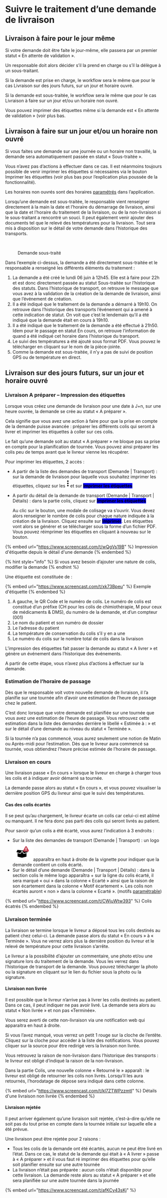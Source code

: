 # Suivre le traitement d’une demande de livraison

## Livraison à faire pour le jour même

Si votre demande doit être faite le jour-même, elle passera par un premier statut « En attente de validation ».

Un responsable doit alors décider s’il la prend en charge ou s’il la délègue à un sous-traitant.

Si la demande est prise en charge, le workflow sera le même que pour le cas Livraison sur des jours futurs, sur un jour et horaire ouvré.

Si la demande est sous-traitée, le workflow sera le même que pour le cas Livraison à faire sur un jour et/ou un horaire non ouvré.

Vous pouvez imprimer des étiquettes même si la demande est « En attente de validation » (voir plus bas.

## Livraison à faire sur un jour et/ou un horaire non ouvré

Si vous faites une demande sur une journée ou un horaire non travaillé, la demande sera automatiquement passée en statut « Sous-traitée ».

Vous n’avez pas d’actions à effectuer dans ce cas. Il est néanmoins toujours possible de venir imprimer les étiquettes si nécessaires via le bouton Imprimer les étiquettes (voir plus bas pour l’explication plus poussée de la fonctionnalité).

Les horaires non ouvrés sont des horaires [paramétrés](../../../parametrages/global/heures-travaillees.md#heures-travaillees) dans l’application.

Lorsqu’une demande est sous-traitée, le responsable vient renseigner directement à la main la date et l’horaire du démarrage de livraison, ainsi que la date et l’horaire du traitement de la livraison, ou de la non-livraison si le sous-traitant a rencontré un souci. Il peut également venir ajouter des documents tel que le relevé des températures pour la livraison. Tout sera mis à disposition sur le détail de votre demande dans l’historique des transports.

<figure><img src="../../../.gitbook/assets/demande-sous-traité.png" alt=""><figcaption><p>Demande sous-traité</p></figcaption></figure>

Dans l’exemple ci-dessus, la demande a été directement sous-traitée et le responsable a renseigné les différents éléments du traitement :

1. La demande a été créé le lundi 06 juin à 12h45. Elle est à faire pour 22h et est donc directement passée au statut Sous-traitée sur l’historique des statuts. Dans l’historique de transport, on retrouve le message que vous avez à la validation de la création de la demande de livraison, ainsi que l’événement de création.
2. Il a été indiqué que le traitement de la demande a démarré à 19h10. On retrouve dans l’historique des transports l’événement qui a amené à cette indication de statut. On voit que c’est le lendemain qu’il a été indiqué que la demande était en cours à 19h10.
3. Il a été indiqué que le traitement de la demande a été effectué à 21h50. Idem pour le passage en statut En cours, on retrouve l’information de quand a été indiqué cet horaire dans l’historique du transport.
4. Le suivi des températures a été ajouté sous format PDF. Vous pouvez le télécharger en cliquant sur le nom de la pièce-jointe.
5. Comme la demande est sous-traitée, il n’y a pas de suivi de position GPS ou de température en direct.

## Livraison sur des jours futurs, sur un jour et horaire ouvré

### Livraison A préparer – Impression des étiquettes

Lorsque vous créez une demande de livraison pour une date à J+n, sur une heure ouvrée, la demande se crée au statut « A préparer ».

Cela signifie que vous avez une action à faire pour que la prise en compte de la demande puisse avancée : préparer les différents colis qui seront à livrer et imprimer les étiquettes à coller sur ces colis.

Le fait qu’une demande soit au statut « A préparer » ne bloque pas sa prise en compte pour la planification de tournée. Vous pouvez ainsi préparer les colis peu de temps avant que le livreur vienne les récupérer.

Pour imprimer les étiquettes, 2 accès :

* A partir de la liste des demandes de transport (Demande | Transport) : sur la demande de livraison pour laquelle vous souhaitez imprimer les étiquettes, cliquez sur les<img src="../../../.gitbook/assets/3-points.png" alt="" data-size="line">et sur <mark style="background-color:blue;">**Imprimer les étiquettes**</mark>
*   A partir du détail de la demande de transport (Demande | Transport | Détails) : dans la partie colis, cliquez sur <mark style="background-color:blue;">**Imprimer les étiquettes**</mark>

    Au clic sur le bouton, une modale de colisage va s’ouvrir. Vous devez alors renseigner le nombre de colis pour chaque nature indiquée à la création de la livraison. Cliquez ensuite sur <mark style="background-color:blue;">**Imprimer**</mark>. Les étiquettes vont alors se générer et se télécharger sous la forme d’un fichier PDF. Vous pouvez réimprimer les étiquettes en cliquant à nouveau sur le bouton.

{% embed url="https://www.screencast.com/t/wQgVs19B" %}
Impression d'étiquette depuis le détail d'une demande
{% endembed %}

{% hint style="info" %}
Si vous avez besoin d’ajouter une nature de colis, modifier la demande&#x20;
{% endhint %}

Une étiquette est constituée de :

{% embed url="https://www.screencast.com/t/xk73Bpeu" %}
Exemple d'étiquette
{% endembed %}

1. A gauche, le QR Code et le numéro de colis. Le numéro de colis est constitué d’un préfixe (CH pour les colis de chimiothérapie, M pour ceux de médicaments & DMS), du numéro de la demande, et d’un compteur (001)
2. Le nom du patient et son numéro de dossier
3. Le l’adresse du patient
4. La température de conservation du colis s’il y en a une
5. Le numéro du colis sur le nombre total de colis dans la livraison

L’impression des étiquettes fait passer la demande au statut « A livrer » et génère un événement dans l’historique des événements.

A partir de cette étape, vous n’avez plus d’actions à effectuer sur la demande.

### Estimation de l’horaire de passage

Dès que le responsable voit votre nouvelle demande de livraison, il l’a planifie sur une tournée afin d’avoir une estimation de l’heure de passage chez le patient.

C’est donc lorsque que votre demande est planifiée sur une tournée que vous avez une estimation de l’heure de passage. Vous retrouvez cette estimation dans la liste des demandes derrière le libellé « Estimée à : » et sur le détail d’une demande au niveau du statut « Terminée ».

Si la tournée n’a pas commencé, vous aurez seulement une notion de Matin ou Après-midi pour l’estimation. Dès que le livreur aura commencé sa tournée, vous obtiendrez l’heure précise estimée de l’horaire de passage.

### Livraison en cours

Une livraison passe « En cours » lorsque le livreur en charge à charger tous les colis et à indiquer avoir démarré sa tournée.

La demande passe alors au statut « En cours », et vous pouvez visualiser la dernière position GPS du livreur ainsi que le suivi des températures.

#### **Cas des colis écartés**

Il se peut qu’au chargement, le livreur écarte un colis car celui-ci est abîmé ou manquant. Il ne fera donc pas parti des colis qui seront livrés au patient.

Pour savoir qu’un colis a été écarté, vous aurez l’indication à 3 endroits :

* Sur la liste des demandes de transport (Demande | Transport) : un logo <img src="../../../.gitbook/assets/colis-écarté.png" alt="" data-size="line">apparaîtra en haut à droite de la vignette pour indiquer que la demande contient un colis écarte&#x301;**.**
* Sur le détail d’une demande (Demande | Transport | Détails) : dans la section colis le même logo apparaîtra + sur la ligne du colis écarté, il sera marqué « oui » dans la colonne « Ecarté » ainsi que la raison de son écartement dans la colonne « Motif écartement ». Les colis non écartés auront « non » dans la colonne « Ecarté ». (motifs [paramétrable](../../../parametrages/track/tournees.md#colis-ecartes))

{% embed url="https://www.screencast.com/t/CWjuWtw393" %}
Colis écatrés
{% endembed %}

### Livraison terminée

La livraison se termine lorsque le livreur a déposé tous les colis destinés au patient chez celui-ci. La demande passe alors du statut « En cours » à « Terminée ». Vous ne verrez alors plus la dernière position du livreur et le relevé de température pour cette livraison s’arrête.

Le livreur a la possibilité d’ajouter un commentaire, une photo et/ou une signature lors du traitement de la demande. Vous les verrez dans l’historique de transport de la demande. Vous pouvez télécharger la photo ou la signature en cliquant sur le lien du fichier sous la photo ou la signature.

#### Livraison non livrée

Il est possible que le livreur n’arrive pas à livrer les colis destinés au patient. Dans ce cas, il peut indiquer ne pas avoir livré. La demande sera alors au statut « Non livrée » et non pas «Terminée».

Vous serez averti de cette non-livraison via une notification web qui apparaitra en haut à droite.

Si vous l’avez manqué, vous verrez un petit 1 rouge sur la cloche de l’entête. Cliquez sur la cloche pour accéder à la liste des notifications. Vous pouvez cliquer sur la source pour être redirigé vers la livraison non livrée.

Vous retrouvez la raison de non-livraison dans l’historique des transports : le livreur est obligé d’indiqué la raison de la non-livraison.

Dans la partie Colis, une nouvelle colonne « Retourné le » apparaît : le livreur est obligé de retourner les colis non livrés. Lorsqu’il les aura retournés, l’horodatage de dépose sera indiqué dans cette colonne.

{% embed url="https://www.screencast.com/t/kl7ZTWPzzmtI" %}
Détails d'une livraison non livrée
{% endembed %}

#### Livraison rejetée

Il peut arriver également qu’une livraison soit rejetée, c’est-à-dire qu’elle ne soit pas du tout prise en compte dans la tournée initiale sur laquelle elle a été prévue.

Une livraison peut être rejetée pour 2 raisons :

* Tous les colis de la demande ont été écartés, aucun ne peut être livré en l’état. Dans ce cas, le statut de la demande qui était à « A livrer » passe à « A préparer » et il vous faut ré imprimer des étiquettes pour qu’elle soit planifier ensuite sur une autre tournée
* La livraison n’était pas préparée : aucun colis n’était disponible pour cette livraison. La demande reste alors au statut « A préparer » et elle sera planifiée sur une autre tournée dans la journée

{% embed url="https://www.screencast.com/t/afKCy43sKj" %}

